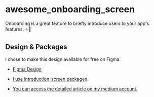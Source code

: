 # awesome_onboarding_screen

Onboarding is a great feature to briefly introduce users to your app's features. ⭐️👾 

## Design & Packages

I chose to make this design available for free on Figma. 
- [Figma Design ](https://www.figma.com/file/ZMqvetZEg5sOuK51PKMpNE/Onboarding-(Community)?node-id=0%3A1&t=9pbWADTTMXAKxrWh-0)

- [I use introduction_screen packages ](https://pub.dev/packages/introduction_screen)
- [You can access the detailed article on my medium account.](https://hasibezafer.medium.com/awesome-onbarding-page-with-flutter-d204c337c5de)


